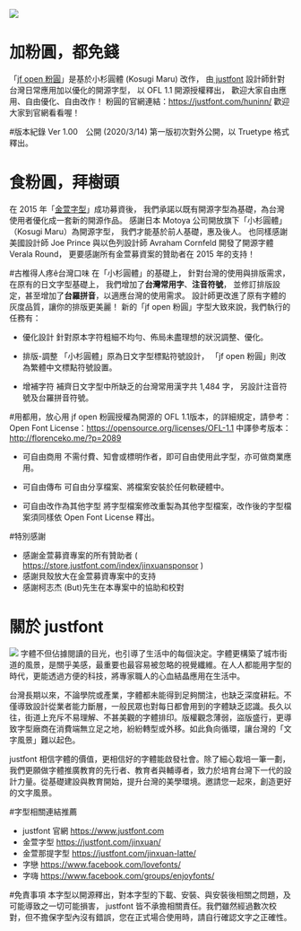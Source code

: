 ![](https://justfont-images.s3-ap-northeast-1.amazonaws.com/huninn/jf-open-huninn-banner.png)

# 加粉圓，都免錢
「[jf open 粉圓](https://justfont.com/huninn/ "jf open 粉圓")」是基於小杉圓體 (Kosugi Maru) 改作，
由[ justfont](https://justfont.com " justfont") 設計師針對台灣日常應用加以優化的開源字型，
以 OFL 1.1 開源授權釋出，
歡迎大家自由應用、自由優化、自由改作！
粉圓的官網連結：<https://justfont.com/huninn/>
歡迎大家到官網看看喔！

#版本紀錄
Ver 1.00　公開 (2020/3/14)
第一版初次對外公開，以 Truetype 格式釋出。

# 食粉圓，拜樹頭
在 2015 年「[金萱字型](https://jinxuan.justfont.com/ "金萱字型")」成功募資後，
我們承諾以既有開源字型為基礎，為台灣使用者優化成一套新的開源作品。
感謝日本 Motoya 公司開放旗下「小杉圓體」（Kosugi Maru）為開源字型，
我們才能基於前人基礎，惠及後人。
也同樣感謝美國設計師 Joe Prince
與以色列設計師 Avraham Cornfeld 開發了開源字體 Verala Round，
更要感謝所有金萱募資案的贊助者在 2015 年的支持！


#古椎得人疼ê台灣口味
在「小杉圓體」的基礎上，
針對台灣的使用與排版需求，在原有的日文字型基礎上，
我們增加了**台灣常用字**、**注音符號**，
並修訂排版設定，甚至增加了**台羅拼音**，以適應台灣的使用需求。
設計師更改進了原有字體的灰度品質，讓你的排版更美麗！
新的「jf open 粉圓」字型大致來說，我們執行的任務有：

- 優化設計
針對原本字符粗細不均勻、佈局未盡理想的狀況調整、優化。


- 排版-調整
「小杉圓體」原為日文字型標點符號設計，
「jf open 粉圓」則改為繁體中文標點符號設置。

- 增補字符
補齊日文字型中所缺乏的台灣常用漢字共 1,484 字，
另設計注音符號及台羅拼音符號。


#用都用，放心用
jf open 粉圓授權為開源的 OFL 1.1版本，的詳細規定，請參考：
Open Font License：<https://opensource.org/licenses/OFL-1.1>
中譯參考版本：<http://florenceko.me/?p=2089>

- 可自由商用
不需付費、知會或標明作者，即可自由使用此字型，亦可做商業應用。

- 可自由傳布
可自由分享檔案、將檔案安裝於任何軟硬體中。

- 可自由改作為其他字型
將字型檔案修改重製為其他字型檔案，改作後的字型檔案須同樣依 Open Font License 釋出。



#特別感謝
- 感謝金萱募資專案的所有贊助者 ( <https://store.justfont.com/index/jinxuansponsor> )
- 感謝貝殼放大在金萱募資專案中的支持
- 感謝柯志杰 (But)先生在本專案中的協助和校對

# 關於 justfont
![](https://justfont-images.s3-ap-northeast-1.amazonaws.com/jf-logo-full-small.jpg)
字體不但佔據閱讀的目光，也引導了生活中的每個決定。字體更構築了城市街道的風景，是關乎美感，最重要也最容易被忽略的視覺纖維。在人人都能用字型的時代，更能透過方便的科技，將專家職人的心血結晶應用在生活中。

台灣長期以來，不論學院或產業，字體都未能得到足夠關注，也缺乏深度耕耘。不僅導致設計從業者能力斷層，一般民眾也對每日都會用到的字體缺乏認識。長久以往，街道上充斥不易理解、不甚美觀的字體排印。版權觀念薄弱，盜版盛行，更導致字型廠商在消費端無立足之地，紛紛轉型或外移。如此負向循環，讓台灣的「文字風景」難以起色。

justfont 相信字體的價值，更相信好的字體能啟發社會。除了細心栽培一筆一劃，我們更願做字體推廣教育的先行者、教育者與輔導者，致力於培育台灣下一代的設計力量。從基礎建設與教育開始，提升台灣的美學環境。邀請您一起來，創造更好的文字風景。


#字型相關連結推薦
- justfont 官網 <https://www.justfont.com>
- 金萱字型 <https://justfont.com/jinxuan/>
- 金萱那提字型 <https://justfont.com/jinxuan-latte/>
- 字戀 <https://www.facebook.com/lovefonts/>
- 字嗨 <https://www.facebook.com/groups/enjoyfonts/>

#免責事項
本字型以開源釋出，對本字型的下載、安裝、與安裝後相關之問題，及可能導致之一切可能損害， justfont 皆不承擔相關責任。我們雖然經過數次校對，但不擔保字型內沒有錯誤，您在正式場合使用時，請自行確認文字之正確性。

